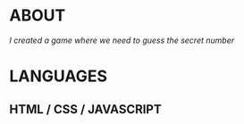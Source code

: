 # ABOUT
*I created a game where we need to guess the secret number*  


# LANGUAGES
## HTML / CSS / JAVASCRIPT

